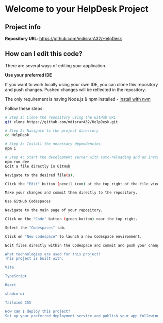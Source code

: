 # Welcome to your HelpDesk Project

## Project info

**Repository URL**: https://github.com/mdisrarA32/HelpDesk

## How can I edit this code?

There are several ways of editing your application.

**Use your preferred IDE**

If you want to work locally using your own IDE, you can clone this repository and push changes. Pushed changes will be reflected in the repository.

The only requirement is having Node.js & npm installed - [install with nvm](https://github.com/nvm-sh/nvm#installing-and-updating)

Follow these steps:

```sh
# Step 1: Clone the repository using the GitHub URL
git clone https://github.com/mdisrarA32/HelpDesk.git

# Step 2: Navigate to the project directory
cd HelpDesk

# Step 3: Install the necessary dependencies
npm i

# Step 4: Start the development server with auto-reloading and an instant preview
npm run dev
Edit a file directly in GitHub

Navigate to the desired file(s).

Click the "Edit" button (pencil icon) at the top right of the file view.

Make your changes and commit them directly to the repository.

Use GitHub Codespaces

Navigate to the main page of your repository.

Click on the "Code" button (green button) near the top right.

Select the "Codespaces" tab.

Click on "New codespace" to launch a new Codespace environment.

Edit files directly within the Codespace and commit and push your changes once you're done.

What technologies are used for this project?
This project is built with:

Vite

TypeScript

React

shadcn-ui

Tailwind CSS

How can I deploy this project?
Set up your preferred deployment service and publish your app following their instructions (e.g., Vercel, Netlify, or any hosting provider).